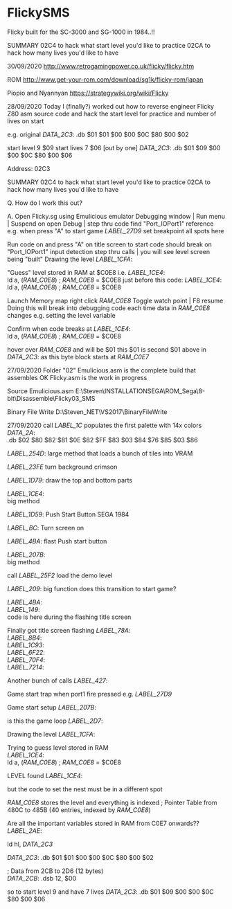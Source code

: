 # FlickySMS
Flicky built for the SC-3000 and SG-1000 in 1984..!!

SUMMARY
02C4		to hack what start level you'd like to practice
02CA		to hack how many lives you'd like to have

30/09/2020
http://www.retrogamingpower.co.uk/flicky/flicky.htm

ROM
http://www.get-your-rom.com/download/sg1k/flicky-rom/japan

Piopio and Nyannyan
https://strategywiki.org/wiki/Flicky


28/09/2020
Today I (finally?) worked out how to reverse engineer Flicky Z80 asm source code
and hack the start level for practice and number of lives on start

e.g.
original 
_DATA_2C3_:	
	.db $01 $01 $00 $00 $0C $80 $00 $02
	
start level 9 	$09
start lives 7	$06		[out by one]
_DATA_2C3_:	
	.db $01 $09 $00 $00 $0C $80 $00 $06

Address:
02C3

SUMMARY
02C4		to hack what start level you'd like to practice
02CA		to hack how many lives you'd like to have

Q.
How do I work this out?

A.
Open Flicky.sg using Emulicious emulator
Debugging window | Run menu | Suspend on open
Debug | step thru code
find "Port_IOPort1" reference
e.g.
when press "A" to start game
_LABEL_27D9_
set breakpoint all spots  here

Run code on and press "A" on title screen to start
code should break on "Port_IOPort1" input detection
step thru calls | you will see level screen being "built"
Drawing the level
_LABEL_1CFA_:	

"Guess" level stored in RAM	at $C0E8
i.e.
_LABEL_1CE4_:	
ld a, (_RAM_C0E8_)	; _RAM_C0E8_ = $C0E8
just before this code:
_LABEL_1CE4_:	
	ld a, (_RAM_C0E8_)	; _RAM_C0E8_ = $C0E8

Launch Memory map
right click _RAM_C0E8_
Toggle watch point | F8 resume
Doing this will break into debugging code each time data in _RAM_C0E8_ changes
e.g.
setting the level variable

Confirm when code breaks at 
_LABEL_1CE4_:	
	ld a, (_RAM_C0E8_)	; _RAM_C0E8_ = $C0E8
	
hover over _RAM_C0E8_ and will be $01
this $01 is second $01 above in _DATA_2C3_:	as this byte block starts at _RAM_C0E7_	
	
	

27/09/2020
Folder "02"
Emulicious.asm	is the complete build that assembles OK
Flicky.asm		is the work in progress

Source
Emulicious.asm
E:\Steven\INSTALLATIONSEGA\ROM_Sega\8-bit\Disassemble\Flicky03_SMS


Binary File Write
D:\Steven\_NET\VS2017\BinaryFileWrite


27/09/2020
call _LABEL_1C_
populates the first palette with 14x colors
_DATA_2A_:	
	.db $02 $80 $82 $81 $0E $82 $FF $83 $03 $84 $76 $85 $03 $86

_LABEL_254D_:
large method that loads a bunch of tiles into VRAM

_LABEL_23FE_
turn background crimson

_LABEL_1D79_:
draw the top and bottom parts


_LABEL_1CE4_:	
big method


_LABEL_1D59_:
Push Start Button
SEGA 1984

_LABEL_BC_:	
Turn screen on


_LABEL_4BA_:
flast Push start button


_LABEL_207B_:	
big method


call _LABEL_25F2_
load the demo level
		
		
_LABEL_209_:
big function	does this transition to start game?


_LABEL_4BA_:	
_LABEL_149_:	
code is here during the flashing title screen


Finally got title screen flashing
_LABEL_78A_:    
_LABEL_8B4_:    
_LABEL_1C93_:    
_LABEL_6F22_:    
_LABEL_70F4_:    
_LABEL_7214_:    


Another bunch of calls
_LABEL_427_:


Game start
trap when port1 fire pressed
e.g.
_LABEL_27D9_

Game start setup
_LABEL_207B_:	


is this the game loop
_LABEL_2D7_:	


Drawing the level
_LABEL_1CFA_:	



Trying to guess level stored in RAM		
_LABEL_1CE4_:	
ld a, (_RAM_C0E8_)	; _RAM_C0E8_ = $C0E8


LEVEL found
_LABEL_1CE4_:

but the code to set the nest must be in a different spot

_RAM_C0E8_
stores the level and everything is indexed
; Pointer Table from 480C to 485B (40 entries, indexed by _RAM_C0E8_)	


Are all the important variables stored in RAM from C0E7 onwards??
_LABEL_2AE_:	

ld hl, _DATA_2C3_

_DATA_2C3_:	
	.db $01 $01 $00 $00 $0C $80 $00 $02
	
; Data from 2CB to 2D6 (12 bytes)	
_DATA_2CB_:	
	.dsb 12, $00
	


so to start level 9 and have 7 lives
_DATA_2C3_:	
	.db $01 $09 $00 $00 $0C $80 $00 $06